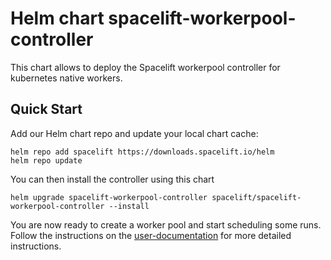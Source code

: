 # Helm chart spacelift-workerpool-controller

This chart allows to deploy the Spacelift workerpool controller for kubernetes native workers.

## Quick Start

Add our Helm chart repo and update your local chart cache:

```shell
helm repo add spacelift https://downloads.spacelift.io/helm
helm repo update
```

You can then install the controller using this chart 

```shell
helm upgrade spacelift-workerpool-controller spacelift/spacelift-workerpool-controller --install
```

You are now ready to create a worker pool and start scheduling some runs.
Follow the instructions on the [user-documentation](https://docs.spacelift.io/concepts/worker-pools.html#kubernetes) for more detailed instructions.
